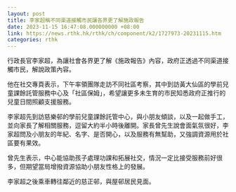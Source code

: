 ```yaml
---
layout: post
title: 李家超稱不同渠道接觸市民讓各界更了解施政報告
date: 2023-11-15 16:47:08.000000000 +08:00
link: https://news.rthk.hk/rthk/ch/component/k2/1727973-20231115.htm
categories: rthk
---
```


行政長官李家超，為讓社會各界更了解《施政報告》內容，政府正透過不同渠道接觸市民，解說政策內容。

他在社交專頁表示，下午率領團隊走訪不同社區考察，其中到訪黃大仙區的學前兒童課餘託管服務中心及「社區保姆」，希望讓更多未生育的市民知悉政府正推行的兒童日間照顧支援服務。

李家超先到訪慈樂邨的學前兒童課餘託管中心，與小朋友傾談，以及一起做手工，並向家長了解相關服務，逗留大約半小時後離開。家長曾先生說會面氣氛很好，李家超問及小朋友的年紀、名字、是否開心，以及服務有無幫助，又強調資源用於社區要有果效。

曾先生表示，中心能協助孩子處理功課和拓展社交，情況一定比接受服務前好很多，但期望當局增撥資源協助小朋友性格上的發展。

李家超之後乘車轉往鄰近的慈正邨，與屋邨居民見面。
